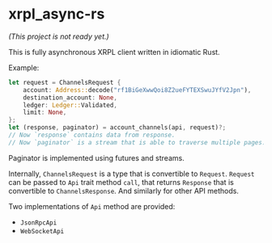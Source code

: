 # xrpl_async-rs

_(This project is not ready yet.)_

This is fully asynchronous XRPL client written in idiomatic Rust.

Example:
```rust
let request = ChannelsRequest {
    account: Address::decode("rf1BiGeXwwQoi8Z2ueFYTEXSwuJYfV2Jpn"),
    destination_account: None,
    ledger: Ledger::Validated,
    limit: None,   
};
let (response, paginator) = account_channels(api, request)?;
// Now `response` contains data from response.
// Now `paginator` is a stream that is able to traverse multiple pages.
```

Paginator is implemented using futures and streams.

Internally, `ChannelsRequest` is a type that is convertible to
`Request`. `Request` can be passed to `Api` trait method `call`, that
returns `Response` that is convertible to `ChannelsResponse`. And
similarly for other API methods.

Two implementations of `Api` method are provided:
* `JsonRpcApi`
* `WebSocketApi`
